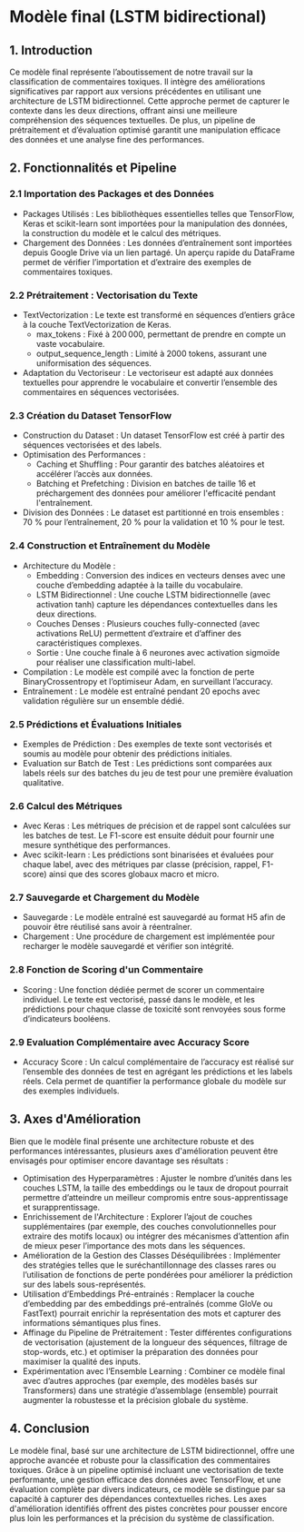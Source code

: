 # Modèle final (LSTM bidirectional)

## 1. Introduction

Ce modèle final représente l’aboutissement de notre travail sur la classification de commentaires toxiques. Il intègre des améliorations significatives par rapport aux versions précédentes en utilisant une architecture de LSTM bidirectionnel. Cette approche permet de capturer le contexte dans les deux directions, offrant ainsi une meilleure compréhension des séquences textuelles. De plus, un pipeline de prétraitement et d’évaluation optimisé garantit une manipulation efficace des données et une analyse fine des performances.

## 2. Fonctionnalités et Pipeline

### 2.1 Importation des Packages et des Données
- Packages Utilisés : Les bibliothèques essentielles telles que TensorFlow, Keras et scikit-learn sont importées pour la manipulation des données, la construction du modèle et le calcul des métriques.
- Chargement des Données : Les données d’entraînement sont importées depuis Google Drive via un lien partagé. Un aperçu rapide du DataFrame permet de vérifier l’importation et d’extraire des exemples de commentaires toxiques.

### 2.2 Prétraitement : Vectorisation du Texte
- TextVectorization : Le texte est transformé en séquences d’entiers grâce à la couche TextVectorization de Keras.
  - max_tokens : Fixé à 200 000, permettant de prendre en compte un vaste vocabulaire.
  - output_sequence_length : Limité à 2000 tokens, assurant une uniformisation des séquences.
- Adaptation du Vectoriseur : Le vectoriseur est adapté aux données textuelles pour apprendre le vocabulaire et convertir l’ensemble des commentaires en séquences vectorisées.
  
### 2.3 Création du Dataset TensorFlow
- Construction du Dataset : Un dataset TensorFlow est créé à partir des séquences vectorisées et des labels.
- Optimisation des Performances :
  - Caching et Shuffling : Pour garantir des batches aléatoires et accélérer l’accès aux données.
  - Batching et Prefetching : Division en batches de taille 16 et préchargement des données pour améliorer l'efficacité pendant l'entraînement.
- Division des Données : Le dataset est partitionné en trois ensembles : 70 % pour l’entraînement, 20 % pour la validation et 10 % pour le test.
  
### 2.4 Construction et Entraînement du Modèle
- Architecture du Modèle :
  - Embedding : Conversion des indices en vecteurs denses avec une couche d’embedding adaptée à la taille du vocabulaire.
  - LSTM Bidirectionnel : Une couche LSTM bidirectionnelle (avec activation tanh) capture les dépendances contextuelles dans les deux directions.
  - Couches Denses : Plusieurs couches fully-connected (avec activations ReLU) permettent d’extraire et d’affiner des caractéristiques complexes.
  - Sortie : Une couche finale à 6 neurones avec activation sigmoïde pour réaliser une classification multi-label.
- Compilation : Le modèle est compilé avec la fonction de perte BinaryCrossentropy et l’optimiseur Adam, en surveillant l’accuracy.
- Entraînement : Le modèle est entraîné pendant 20 epochs avec validation régulière sur un ensemble dédié.
  
### 2.5 Prédictions et Évaluations Initiales
- Exemples de Prédiction : Des exemples de texte sont vectorisés et soumis au modèle pour obtenir des prédictions initiales.
- Evaluation sur Batch de Test : Les prédictions sont comparées aux labels réels sur des batches du jeu de test pour une première évaluation qualitative.
  
### 2.6 Calcul des Métriques
- Avec Keras : Les métriques de précision et de rappel sont calculées sur les batches de test. Le F1-score est ensuite déduit pour fournir une mesure synthétique des performances.
- Avec scikit-learn : Les prédictions sont binarisées et évaluées pour chaque label, avec des métriques par classe (précision, rappel, F1-score) ainsi que des scores globaux macro et micro.
  
### 2.7 Sauvegarde et Chargement du Modèle
- Sauvegarde : Le modèle entraîné est sauvegardé au format H5 afin de pouvoir être réutilisé sans avoir à réentraîner.
- Chargement : Une procédure de chargement est implémentée pour recharger le modèle sauvegardé et vérifier son intégrité.
  
### 2.8 Fonction de Scoring d'un Commentaire
- Scoring : Une fonction dédiée permet de scorer un commentaire individuel. Le texte est vectorisé, passé dans le modèle, et les prédictions pour chaque classe de toxicité sont renvoyées sous forme d’indicateurs booléens.
  
### 2.9 Evaluation Complémentaire avec Accuracy Score
- Accuracy Score : Un calcul complémentaire de l’accuracy est réalisé sur l’ensemble des données de test en agrégant les prédictions et les labels réels. Cela permet de quantifier la performance globale du modèle sur des exemples individuels.
  
## 3. Axes d'Amélioration

Bien que le modèle final présente une architecture robuste et des performances intéressantes, plusieurs axes d'amélioration peuvent être envisagés pour optimiser encore davantage ses résultats :

- Optimisation des Hyperparamètres : Ajuster le nombre d’unités dans les couches LSTM, la taille des embeddings ou le taux de dropout pourrait permettre d’atteindre un meilleur compromis entre sous-apprentissage et surapprentissage.
- Enrichissement de l'Architecture : Explorer l’ajout de couches supplémentaires (par exemple, des couches convolutionnelles pour extraire des motifs locaux) ou intégrer des mécanismes d’attention afin de mieux peser l’importance des mots dans les séquences.
- Amélioration de la Gestion des Classes Déséquilibrées : Implémenter des stratégies telles que le suréchantillonnage des classes rares ou l’utilisation de fonctions de perte pondérées pour améliorer la prédiction sur des labels sous-représentés.
- Utilisation d’Embeddings Pré-entrainés : Remplacer la couche d’embedding par des embeddings pré-entraînés (comme GloVe ou FastText) pourrait enrichir la représentation des mots et capturer des informations sémantiques plus fines.
- Affinage du Pipeline de Prétraitement : Tester différentes configurations de vectorisation (ajustement de la longueur des séquences, filtrage de stop-words, etc.) et optimiser la préparation des données pour maximiser la qualité des inputs.
- Expérimentation avec l’Ensemble Learning : Combiner ce modèle final avec d’autres approches (par exemple, des modèles basés sur Transformers) dans une stratégie d’assemblage (ensemble) pourrait augmenter la robustesse et la précision globale du système.
  
## 4. Conclusion

Le modèle final, basé sur une architecture de LSTM bidirectionnel, offre une approche avancée et robuste pour la classification des commentaires toxiques. Grâce à un pipeline optimisé incluant une vectorisation de texte performante, une gestion efficace des données avec TensorFlow, et une évaluation complète par divers indicateurs, ce modèle se distingue par sa capacité à capturer des dépendances contextuelles riches. Les axes d'amélioration identifiés offrent des pistes concrètes pour pousser encore plus loin les performances et la précision du système de classification.
